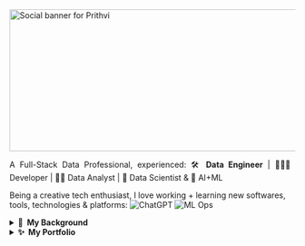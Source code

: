 <a href="https://www.linkedin.com/in/prithvijeet-rathaur/">
  <img src="https://github.com/Prithvijeet-Singh-Rathaur/PrithviWorks/blob/main/Header.png" alt="Social banner for Prithvi" height="250" width="925">
</a>

<p align="justify"> A Full-Stack Data Professional, experienced: 🛠️ <b>Data Engineer</b> | 👨🏻‍💻 Developer | 🕵🏻 Data Analyst | 🧬 Data Scientist & 🤖 AI+ML </p>

Being a creative tech enthusiast, I love working + learning new softwares, tools, technologies & platforms: ![ChatGPT](https://img.shields.io/badge/-AI-000?&logo=OpenAI) ![ML Ops](https://img.shields.io/badge/-ML_Ops-000?&logo=numpy) 


<details>   <summary><b> 👨 &nbsp;My&nbsp;Background </b></summary> 

<br>
<p align="justify">I am a MS CS student with over four years of professional experience in eCommerce and Internet Services Industry.</p>

<p align="justify">I started in 2020 with Python, making simple data exploration projects and expanding my knowledge over time. Around mid-to-end 2021, I started to learn Machine Learning and Deep Learning concepts with Python libraries like SciKitLearn, Keras, TensorFlow to create predictive models. During this time I also started with my Analytics post graduate program and learned Big Data tools like Apache hadoop with Hive and Pig for web scraping and Business Intelligence tools like Tableau, Power BI and IBM Cognos. I am currently working at Tucows as a Customer Intelligence Researcher, building a strong foundation in data analytics and reporting.</p>

<p align="justify">Over the last year, my knowledge and experience with Business Intelligence tools have expanded, as has my interest. I am proficient in using Tableau and Power BI with Python and SQL environment, as well as Google Cloud Platform. I also have a solid understanding of Mathematics and Statistics, and am able to work with large and complex datasets. My goal with data analytics, visualization and Reporting is to help others. I enjoy being able to create something that stakeholders can use to make their decisions easier and data driven.</p>
</details>

<details>  <summary><b>✨&nbsp;&nbsp;My&nbsp;Portfolio</b></summary>
